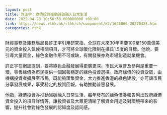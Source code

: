 ```yaml
---
layout: post
title: 許正宇：綠債投資推動減碳融入日常生活
date: 2022-04-28 10:50:58.000000000 +08:00
link: https://news.rthk.hk/rthk/ch/component/k2/1646066-20220428.htm
categories: rthk
---
```


財經事務及庫務局局長許正宇引用研究指，全球在未來30年需要100至150萬億美元的資金投入氣候相關項目，才可將全球暖化限制在攝氏1.5度的目標。他說，要引導大量資金，綠色金融作用不可或缺，有關發展亦為市場創造就業機會。

許正宇在網誌提到，要將綠色金融發展得更廣更深，市民大眾普及參與是重要一環，零售綠債為市民提供一個回報穩定的綠色投資選擇。政府綠債的投資受眾，由機構投資者擴展至市民，既能夠匯集資金，大力推進香港的綠色建設，亦可讓市民分享發展成果，享受穩定的投資回報，有助推動普惠發展。

他指，綠債投資亦推動減碳融入日常生活，每年發布的綠色債券報告列出政府綠債資金投入的項目詳情等，讓投資者及大眾更清晰了解資金用途及對環境帶來的影響，提升社會對綠色發展的認知度及認同感。
